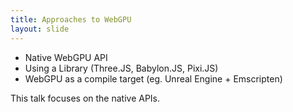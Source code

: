 ```yaml
---
title: Approaches to WebGPU
layout: slide
---
```

- Native WebGPU API
- Using a Library (Three.JS, Babylon.JS, Pixi.JS)
- WebGPU as a compile target (eg. Unreal Engine + Emscripten)

This talk focuses on the native APIs.